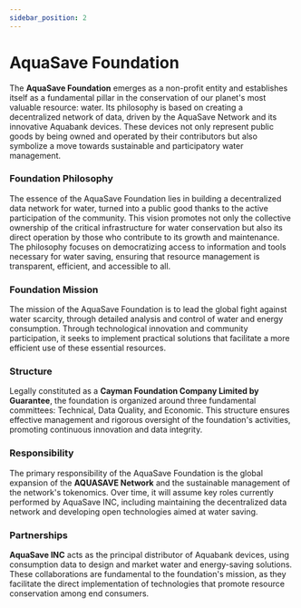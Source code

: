 ```yaml
---
sidebar_position: 2
---
```

# AquaSave Foundation

The **AquaSave Foundation** emerges as a non-profit entity and establishes itself as a fundamental pillar in the conservation of our planet's most valuable resource: water. Its philosophy is based on creating a decentralized network of data, driven by the AquaSave Network and its innovative Aquabank devices. These devices not only represent public goods by being owned and operated by their contributors but also symbolize a move towards sustainable and participatory water management.

### Foundation Philosophy

The essence of the AquaSave Foundation lies in building a decentralized data network for water, turned into a public good thanks to the active participation of the community. This vision promotes not only the collective ownership of the critical infrastructure for water conservation but also its direct operation by those who contribute to its growth and maintenance. The philosophy focuses on democratizing access to information and tools necessary for water saving, ensuring that resource management is transparent, efficient, and accessible to all.

### Foundation Mission

The mission of the AquaSave Foundation is to lead the global fight against water scarcity, through detailed analysis and control of water and energy consumption. Through technological innovation and community participation, it seeks to implement practical solutions that facilitate a more efficient use of these essential resources.

### Structure

Legally constituted as a **Cayman Foundation Company Limited by Guarantee**, the foundation is organized around three fundamental committees: Technical, Data Quality, and Economic. This structure ensures effective management and rigorous oversight of the foundation's activities, promoting continuous innovation and data integrity.

### Responsibility

The primary responsibility of the AquaSave Foundation is the global expansion of the **AQUASAVE Network** and the sustainable management of the network's tokenomics. Over time, it will assume key roles currently performed by AquaSave INC, including maintaining the decentralized data network and developing open technologies aimed at water saving.

### Partnerships

**AquaSave INC** acts as the principal distributor of Aquabank devices, using consumption data to design and market water and energy-saving solutions. These collaborations are fundamental to the foundation's mission, as they facilitate the direct implementation of technologies that promote resource conservation among end consumers.
